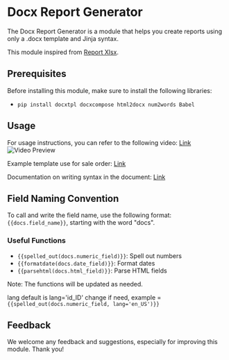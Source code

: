 # Docx Report Generator

The Docx Report Generator is a module that helps you create reports using only a .docx template and Jinja syntax.

This module inspired from [Report Xlsx](https://apps.odoo.com/apps/modules/16.0/report_xlsx).

## Prerequisites

Before installing this module, make sure to install the following libraries:

- `pip install docxtpl docxcompose html2docx num2words Babel`

## Usage

For usage instructions, you can refer to the following video: [Link](https://www.youtube.com/watch?v=dZvak8yiD5Q)  
![Video Preview](assets/preview.gif)

Example template use for sale order: [Link](https://github.com/alienyst/alnas-docx/raw/16.0/alnas_docx/static/description/example/example.docx)

Documentation on writing syntax in the document: [Link](https://docxtpl.readthedocs.io/en/stable/)

## Field Naming Convention

To call and write the field name, use the following format: `{{docs.field_name}}`, starting with the word "docs".

### Useful Functions

- `{{spelled_out(docs.numeric_field)}}`: Spell out numbers
- `{{formatdate(docs.date_field)}}`: Format dates
- `{{parsehtml(docs.html_field)}}`: Parse HTML fields

Note: The functions will be updated as needed.

lang default is lang='id_ID' change if need, example = `{{spelled_out(docs.numeric_field, lang='en_US')}}`

## Feedback

We welcome any feedback and suggestions, especially for improving this module. Thank you!
